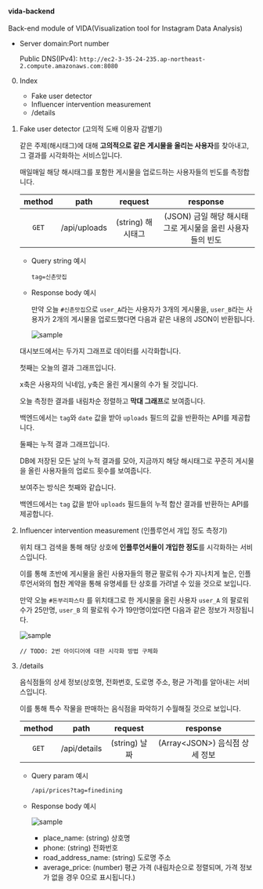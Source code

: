 #### vida-backend

Back-end module of VIDA(Visualization tool for Instagram Data Analysis)



- Server domain:Port number

  Public DNS(IPv4): `http://ec2-3-35-24-235.ap-northeast-2.compute.amazonaws.com:8080`

  

0. Index

   - Fake user detector
   - Influencer intervention measurement
   - /details
   
   


1. Fake user detector (고의적 도배 이용자 감별기)

   같은 주제(해시태그)에 대해 **고의적으로 같은 게시물을 올리는 사용자**를 찾아내고, 그 결과를 시각화하는 서비스입니다.

   매일매일 해당 해시태그를 포함한 게시물을 업로드하는 사용자들의 빈도를 측정합니다.

   | method |     path     |      request      |                         response                          |
   | :----: | :----------: | :---------------: | :-------------------------------------------------------: |
   | `GET`  | /api/uploads | (string) 해시태그 | (JSON) 금일 해당 해시태그로 게시물을 올린 사용자들의 빈도 |

   - Query string 예시
   
     `tag=신촌맛집`

   - Response body 예시

     만약 오늘 `#신촌맛집`으로 `user_A`라는 사용자가 3개의 게시물을, `user_B`라는 사용자가 2개의 게시물을 업로드했다면 다음과 같은 내용의 JSON이 반환됩니다.
   
     ![sample](https://user-images.githubusercontent.com/29545214/88988534-21513c00-d314-11ea-87d8-ecee6c18c2e7.png)

   

   대시보드에서는 두가지 그래프로 데이터를 시각화합니다.

   

   첫째는 오늘의 결과 그래프입니다.

   x축은 사용자의 닉네임, y축은 올린 게시물의 수가 될 것입니다.

   오늘 측정한 결과를 내림차순 정렬하고 **막대 그래프**로 보여줍니다.

   백엔드에서는 `tag`와 `date` 값을 받아 `uploads` 필드의 값을 반환하는 API를 제공합니다.

   

   둘째는 누적 결과 그래프입니다.

   DB에 저장된 모든 날의 누적 결과를 모아, 지금까지 해당 해시태그로 꾸준히 게시물을 올린 사용자들의 업로드 횟수를 보여줍니다.

   보여주는 방식은 첫째와 같습니다.

   백엔드에서는 `tag` 값을 받아 `uploads` 필드들의 누적 합산 결과를 반환하는 API를 제공합니다.

   

2. Influencer intervention measurement (인플루언서 개입 정도 측정기)

   위치 태그 검색을 통해 해당 상호에 **인플루언서들이 개입한 정도**를 시각화하는 서비스입니다.

   이를 통해 초반에 게시물을 올린 사용자들의 평균 팔로워 수가 지나치게 높은, 인플루언서와의 협찬 계약을 통해 유명세를 탄 상호를 가려낼 수 있을 것으로 보입니다.

   만약 오늘 `#돈부리파스타` 를 위치태그로 한 게시물을 올린 사용자 `user_A` 의 팔로워 수가 25만명, `user_B` 의 팔로워 수가 19만명이었다면 다음과 같은 정보가 저장됩니다.

   ![sample](https://user-images.githubusercontent.com/29545214/88458152-ea6bc800-cec6-11ea-800e-a22f0d2d353a.png)

   

   `// TODO: 2번 아이디어에 대한 시각화 방법 구체화`



3. /details

   음식점들의 상세 정보(상호명, 전화번호, 도로명 주소, 평균 가격)를 알아내는 서비스입니다.

   이를 통해 특수 작물을 판매하는 음식점을 파악하기 수월해질 것으로 보입니다.

   | method |     path     |    request    |               response               |
   | :----: | :----------: | :-----------: | :----------------------------------: |
   | `GET`  | /api/details | (string) 날짜 | (Array&lt;JSON&gt;) 음식점 상세 정보 |

   - Query param 예시

     `/api/prices?tag=finedining`

   - Response body 예시

     ![sample](https://user-images.githubusercontent.com/29545214/91670070-f2b5c380-eb54-11ea-81fa-46e377f9c242.png)

     

     - place_name: (string) 상호명
     - phone: (string) 전화번호
     - road_address_name: (string) 도로명 주소
     - average_price: (number) 평균 가격 (내림차순으로 정렬되며, 가격 정보가 없을 경우 0으로 표시됩니다.)